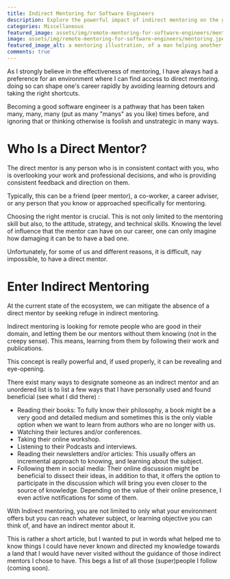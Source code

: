 ```yaml
---
title: Indirect Mentoring for Software Engineers
description: Explore the powerful impact of indirect mentoring on the growth of software engineering careers. Learn how subtle influences, diverse role models, and shared experiences contribute to professional development. Join me in uncovering the hidden potential of indirect mentoring as a catalyst for expanding your skills, perspectives, and opportunities in the dynamic world of software engineering.
categories: Miscellaneous
featured_image: assets/img/remote-mentoring-for-software-engineers/mentoring.jpeg
image: assets/img/remote-mentoring-for-software-engineers/mentoring.jpeg
featured_image_alt: a mentoring illustration, of a man helping another to go upstairs 
comments: true
---
```


As I strongly believe in the effectiveness of mentoring, I have always had a preference for an environment where I can find access to direct mentoring. doing so can shape one's career rapidly by avoiding learning detours and taking the right shortcuts.

Becoming a good software engineer is a pathway that has been taken many, many, many (put as many "manys" as you like) times before, and ignoring that or thinking otherwise is foolish and unstrategic in many ways.

# Who Is a Direct Mentor?
The direct mentor is any person who is in consistent contact with you, who is overlooking your work and professional decisions, and who is providing consistent feedback and direction on them.

Typically, this can be a friend (peer mentor), a co-worker, a career adviser, or any person that you know or approached specifically for mentoring.

Choosing the right mentor is crucial. This is not only limited to the mentoring skill but also, to the attitude, strategy, and technical skills. Knowing the level of influence that the mentor can have on our career, one can only imagine how damaging it can be to have a bad one.

Unfortunately, for some of us and different reasons, it is difficult, nay impossible, to have a direct mentor.

# Enter Indirect Mentoring
At the current state of the ecosystem, we can mitigate the absence of a direct mentor by seeking refuge in indirect mentoring.

Indirect mentoring is looking for remote people who are good in their domain, and letting them be our mentors without them knowing (not in the creepy sense). This means, learning from them by following their work and publications.

This concept is really powerful and, if used properly, it can be revealing and eye-opening.

There exist many ways to designate someone as an indirect mentor and an unordered list is to list a few ways that I have personally used and found beneficial (see what I did there) :
 - Reading their books: To fully know their philosophy, a book might be a very good and detailed medium and sometimes this is the only viable option when we want to learn from authors who are no longer with us.
 - Watching their lectures and/or conferences.
 - Taking their online workshop.
 - Listening to their Podcasts and interviews.
 - Reading their newsletters and/or articles: This usually offers an incremental approach to knowing, and learning about the subject.
 - Following them in social media: Their online discussion might be beneficial to dissect their ideas, in addition to that, it offers the option to participate in the discussion which will bring you even closer to the source of knowledge. Depending on the value of their online presence, I even active notifications for some of them.
 
 With Indirect mentoring, you are not limited to only what your environment offers but you can reach whatever subject, or learning objective you can think of, and have an indirect mentor about it.

This is rather a short article, but I wanted to put in words what helped me to know things I could have never known and directed my knowledge towards a land that I would have never visited without the guidance of those indirect mentors I chose to have. This begs a list of all those (super)people I follow (coming soon).